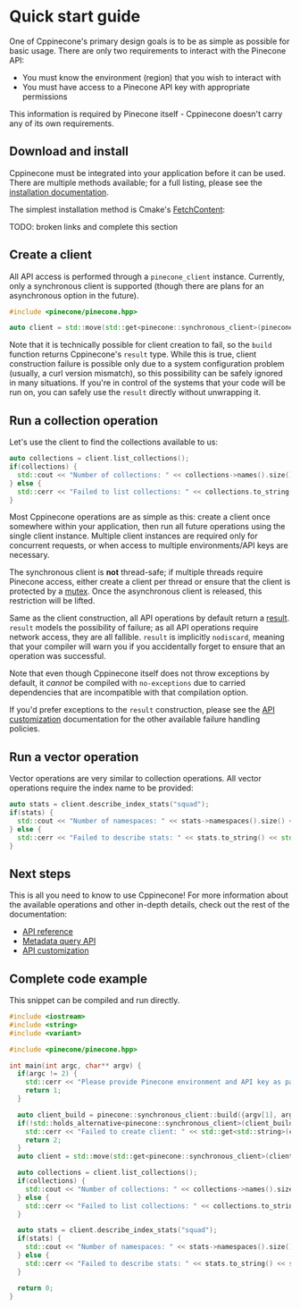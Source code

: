# Quick start guide

One of Cppinecone's primary design goals is to be as simple as possible for basic usage.
There are only two requirements to interact with the Pinecone API:

* You must know the environment (region) that you wish to interact with
* You must have access to a Pinecone API key with appropriate permissions

This information is required by Pinecone itself - Cppinecone doesn't carry any of its
own requirements.

## Download and install

Cppinecone must be integrated into your application before it can be used. There are multiple
methods available; for a full listing, please see the [installation documentation](./installation.md).

The simplest installation method is Cmake's [FetchContent]():

TODO: broken links and complete this section

## Create a client

All API access is performed through a `pinecone_client` instance. Currently, only a synchronous
client is supported (though there are plans for an asynchronous option in the future).

```cpp
#include <pinecone/pinecone.hpp>

auto client = std::move(std::get<pinecone::synchronous_client>(pinecone::synchronous_client::build({"us-west1-gcp", "api_key_goes_here"})));
```

Note that it is technically possible for client creation to fail, so the `build` function
returns Cppinecone's `result` type. While this is true, client construction failure is possible
only due to a system configuration problem (usually, a curl version mismatch), so this possibility
can be safely ignored in many situations. If you're in control of the systems that your code will
be run on, you can safely use the `result` directly without unwrapping it.

## Run a collection operation

Let's use the client to find the collections available to us:

```cpp
auto collections = client.list_collections();
if(collections) {
  std::cout << "Number of collections: " << collections->names().size() << std::endl; // Requires <iostream>
} else {
  std::cerr << "Failed to list collections: " << collections.to_string() << std::endl;
}
```

Most Cppinecone operations are as simple as this: create a client once somewhere within your application, then
run all future operations using the single client instance. Multiple client instances are required only
for concurrent requests, or when access to multiple environments/API keys are necessary.

The synchronous client is **not** thread-safe; if multiple threads require Pinecone access, either create a client per
thread or ensure that the client is protected by a [mutex](https://en.cppreference.com/w/cpp/thread/mutex).
Once the asynchronous client is released, this restriction will be lifted.

Same as the client construction, all API operations by default return a [result](/doxygen/html/structpinecone_1_1util_1_1result.html). `result` models the possibility
of failure; as all API operations require network access, they are all fallible. `result` is implicitly
`nodiscard`, meaning that your compiler will warn you if you accidentally forget to ensure that an operation
was successful.

Note that even though Cppinecone itself does not throw exceptions by default, it _cannot_ be compiled with
`no-exceptions` due to carried dependencies that are incompatible with that compilation option.

If you'd prefer exceptions to the `result` construction, please see the [API customization](./customization.md)
documentation for the other available failure handling policies.

## Run a vector operation

Vector operations are very similar to collection operations. All vector operations require the index name to be
provided:

```cpp
auto stats = client.describe_index_stats("squad");
if(stats) {
  std::cout << "Number of namespaces: " << stats->namespaces().size() << std::endl;
} else {
  std::cerr << "Failed to describe stats: " << stats.to_string() << std::endl;
}
```

## Next steps

This is all you need to know to use Cppinecone! For more information about the available operations and other
in-depth details, check out the rest of the documentation:

* [API reference](./api_reference.md)
* [Metadata query API](./metadata_query_api.md)
* [API customization](./customization.md)

## Complete code example

This snippet can be compiled and run directly.

```cpp
#include <iostream>
#include <string>
#include <variant>

#include <pinecone/pinecone.hpp>

int main(int argc, char** argv) {
  if(argc != 2) {
    std::cerr << "Please provide Pinecone environment and API key as parameters" << std::endl;
    return 1;
  }

  auto client_build = pinecone::synchronous_client::build({argv[1], argv[2]});
  if(!std::holds_alternative<pinecone::synchronous_client>(client_build)) {
    std::cerr << "Failed to create client: " << std::get<std::string>(client_build) << std::endl;
    return 2;
  }
  auto client = std::move(std::get<pinecone::synchronous_client>(client_build));

  auto collections = client.list_collections();
  if(collections) {
    std::cout << "Number of collections: " << collections->names().size() << std::endl;
  } else {
    std::cerr << "Failed to list collections: " << collections.to_string() << std::endl;
  }

  auto stats = client.describe_index_stats("squad");
  if(stats) {
    std::cout << "Number of namespaces: " << stats->namespaces().size() << std::endl;
  } else {
    std::cerr << "Failed to describe stats: " << stats.to_string() << std::endl;
  }

  return 0;
}
```
